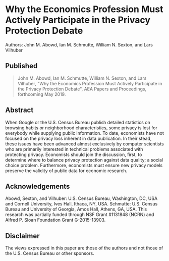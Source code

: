 # Why the Economics Profession Must Actively Participate in the Privacy Protection Debate

Authors: John M. Abowd, Ian M. Schmutte, William N. Sexton, and Lars Vilhuber

## Published

> John M. Abowd, Ian M. Schmutte, William N. Sexton, and Lars Vilhuber, "Why the Economics Profession Must Actively Participate in the Privacy Protection Debate", AEA Papers and Proceedings, forthcoming May 2019.


## Abstract
When Google or the U.S. Census Bureau publish detailed statistics on browsing habits or neighborhood characteristics, some privacy is lost for everybody while supplying public information. To date, economists have not focused on  the privacy loss inherent in data publication. In their stead, these issues have been advanced almost exclusively by computer scientists who are primarily interested in technical problems associated with  protecting privacy.  Economists should join the discussion, first, to determine where to balance privacy protection against data quality; a social choice problem. Furthermore, economists must ensure new privacy models preserve the validity of public data for economic research.

## Acknowledgements
Abowd, Sexton, and Vilhuber:  U.S. Census Bureau, Washington, DC, USA and Cornell University, Ives Hall, Ithaca, NY, USA. Schmutte: U.S. Census Bureau and University of Georgia, Amos Hall, Athens, GA, USA. This research was partially funded through NSF Grant #1131848 (NCRN) and Alfred P. Sloan Foundation Grant G-2015-13903.

## Disclaimer
The views expressed in this paper are those of the authors and not those of the U.S. Census Bureau or other sponsors.
